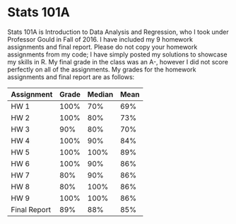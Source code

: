 # Stats 101A
Stats 101A is Introduction to Data Analysis and Regression, who I took under Professor Gould in Fall of 2016. I have included my 9 homework assignments and final report. Please do not copy your homework assignments from my code; I have simply posted my solutions to showcase my skills in R. My final grade in the class was an A-, however I did not score perfectly on all of the assignments. My grades for the homework assignments and final report are as follows:

|   Assignment  | Grade  | Median |  Mean  |
----------------|--------|--------|--------|
| HW 1          | 100%   | 70%    | 69%    |
| HW 2          | 100%   | 80%    | 73%    |
| HW 3          | 90%    | 80%    | 70%    |
| HW 4          | 100%   | 90%    | 84%    |
| HW 5          | 100%   | 100%   | 89%    |
| HW 6          | 100%   | 90%    | 86%    |
| HW 7          | 80%    | 90%    | 86%    |
| HW 8          | 80%    | 100%   | 86%    |
| HW 9          | 100%   | 100%   | 86%    |
| Final Report  | 89%    | 88%    | 85%    |
